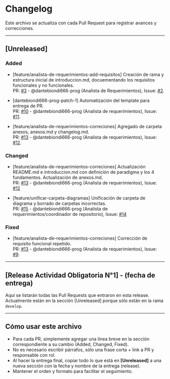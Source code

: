 # Changelog

Este archivo se actualiza con cada Pull Request para registrar avances y correcciones.

---

## [Unreleased]

### Added
- [feature/analista-de-requerimientos-add-requisitos] Creación de rama y estructura inicial de introduccion.md, docuementando los requisitos funcionales y no funcionales.  
  PR: [#3](https://github.com/facundohernanrodriguez/UCES-DOO-Grupo1/pull/3) - @dantebiondi666-prog (Analista de Requerimientos), Issue: [#2](https://github.com/facundohernanrodriguez/UCES-DOO-Grupo1/issues/2).

- [dantebiondi666-prog-patch-1] Automatización del template para entrega de PR.  
  PR: [#10](https://github.com/facundohernanrodriguez/UCES-DOO-Grupo1/pull/10) - @dantebiondi666-prog (Analista de requerimientos), Issue: [#11](https://github.com/facundohernanrodriguez/UCES-DOO-Grupo1/issues/11).

- [feature/analista-de-requerimientos-correciones] Agregado de carpeta anexos, anexos.md y changelog.md.  
  PR: [#13](https://github.com/facundohernanrodriguez/UCES-DOO-Grupo1/pull/13) - @dantebiondi666-prog (Analista de requerimientos), Issue: [#12](https://github.com/facundohernanrodriguez/UCES-DOO-Grupo1/issues/12).
  

### Changed
- [feature/analista-de-requerimientos-correciones] Actualización README.md e introduccion.md con definición de paradigma y los 4 fundamentos. Actualización de anexos.md.  
  PR: [#13](https://github.com/facundohernanrodriguez/UCES-DOO-Grupo1/pull/13) - @dantebiondi666-prog (Analista de requerimientos), Issue: [#12](https://github.com/facundohernanrodriguez/UCES-DOO-Grupo1/issues/12)

- [feature/unificar-carpeta-diagramas] Unificación de carpeta de diagrama y borrado de carpetas incorrectas.  
  PR: [#15](https://github.com/dantebiondi666-prog/SistemaProductoraVideos/pull/15) - @dantebiondi666-prog (Analista de requerimientos/coordinador de repositorio), Issue: [#14](https://github.com/dantebiondi666-prog/SistemaProductoraVideos/issues/14)

### Fixed
- [feature/analista-de-requerimientos-correciones] Corrección de requisito funcional repetido.  
  PR: [#13](https://github.com/facundohernanrodriguez/UCES-DOO-Grupo1/pull/13) - @dantebiondi666-prog (Analista de requerimientos), Issue: [#9](https://github.com/facundohernanrodriguez/UCES-DOO-Grupo1/issues/9).

---

## [Release Actividad Obligatoria N°1] - (fecha de entrega)

Aquí se listarán todas las Pull Requests que entraron en esta release.  
Actualmente están en la sección [Unreleased] porque sólo están en la rama `develop`.

---

## Cómo usar este archivo

- Para cada PR, simplemente agregar una línea breve en la sección correspondiente a su cambio (Added, Changed, Fixed).  
- No es necesario escribir párrafos, sólo una frase corta + link a PR y responsable con rol.  
- Al hacer la entrega final, copiar todo lo que está en **[Unreleased]** a una nueva sección con la fecha y nombre de la entrega (release).  
- Mantener el orden y formato para facilitar el seguimiento.